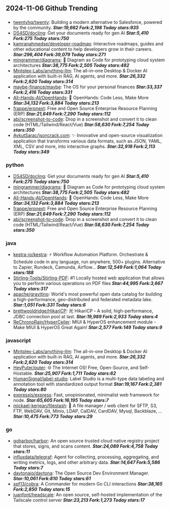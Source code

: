 ## 2024-11-06 Github Trending

### 
* [twentyhq/twenty](https://github.com/twentyhq/twenty): Building a modern alternative to Salesforce, powered by the community. ***Star:19,662 Fork:2,198 Today stars:935***
* [DS4SD/docling](https://github.com/DS4SD/docling): Get your documents ready for gen AI ***Star:5,410 Fork:275 Today stars:750***
* [kamranahmedse/developer-roadmap](https://github.com/kamranahmedse/developer-roadmap): Interactive roadmaps, guides and other educational content to help developers grow in their careers. ***Star:296,404 Fork:39,079 Today stars:271***
* [mingrammer/diagrams](https://github.com/mingrammer/diagrams): 🎨 Diagram as Code for prototyping cloud system architectures ***Star:38,775 Fork:2,505 Today stars:482***
* [Mintplex-Labs/anything-llm](https://github.com/Mintplex-Labs/anything-llm): The all-in-one Desktop & Docker AI application with built-in RAG, AI agents, and more. ***Star:26,332 Fork:2,620 Today stars:314***
* [maybe-finance/maybe](https://github.com/maybe-finance/maybe): The OS for your personal finances ***Star:33,337 Fork:2,416 Today stars:331***
* [All-Hands-AI/OpenHands](https://github.com/All-Hands-AI/OpenHands): 🙌 OpenHands: Code Less, Make More ***Star:34,132 Fork:3,884 Today stars:213***
* [frappe/erpnext](https://github.com/frappe/erpnext): Free and Open Source Enterprise Resource Planning (ERP) ***Star:21,649 Fork:7,290 Today stars:112***
* [abi/screenshot-to-code](https://github.com/abi/screenshot-to-code): Drop in a screenshot and convert it to clean code (HTML/Tailwind/React/Vue) ***Star:58,630 Fork:7,254 Today stars:350***
* [AykutSarac/jsoncrack.com](https://github.com/AykutSarac/jsoncrack.com): ✨ Innovative and open-source visualization application that transforms various data formats, such as JSON, YAML, XML, CSV and more, into interactive graphs. ***Star:32,918 Fork:2,113 Today stars:349***

### python
* [DS4SD/docling](https://github.com/DS4SD/docling): Get your documents ready for gen AI ***Star:5,410 Fork:275 Today stars:750***
* [mingrammer/diagrams](https://github.com/mingrammer/diagrams): 🎨 Diagram as Code for prototyping cloud system architectures ***Star:38,775 Fork:2,505 Today stars:482***
* [All-Hands-AI/OpenHands](https://github.com/All-Hands-AI/OpenHands): 🙌 OpenHands: Code Less, Make More ***Star:34,132 Fork:3,884 Today stars:213***
* [frappe/erpnext](https://github.com/frappe/erpnext): Free and Open Source Enterprise Resource Planning (ERP) ***Star:21,649 Fork:7,290 Today stars:112***
* [abi/screenshot-to-code](https://github.com/abi/screenshot-to-code): Drop in a screenshot and convert it to clean code (HTML/Tailwind/React/Vue) ***Star:58,630 Fork:7,254 Today stars:350***

### java
* [kestra-io/kestra](https://github.com/kestra-io/kestra): ⚡ Workflow Automation Platform. Orchestrate & Schedule code in any language, run anywhere, 500+ plugins. Alternative to Zapier, Rundeck, Camunda, Airflow... ***Star:12,549 Fork:1,064 Today stars:188***
* [Stirling-Tools/Stirling-PDF](https://github.com/Stirling-Tools/Stirling-PDF): #1 Locally hosted web application that allows you to perform various operations on PDF files ***Star:44,995 Fork:3,667 Today stars:317***
* [apache/gravitino](https://github.com/apache/gravitino): World's most powerful open data catalog for building a high-performance, geo-distributed and federated metadata lake. ***Star:1,051 Fork:331 Today stars:6***
* [brettwooldridge/HikariCP](https://github.com/brettwooldridge/HikariCP): 光 HikariCP・A solid, high-performance, JDBC connection pool at last. ***Star:19,989 Fork:2,933 Today stars:4***
* [ReChronoRain/HyperCeiler](https://github.com/ReChronoRain/HyperCeiler): MIUI & HyperOS enhancement module - Make MIUI & HyperOS Great Again! ***Star:2,577 Fork:149 Today stars:9***

### javascript
* [Mintplex-Labs/anything-llm](https://github.com/Mintplex-Labs/anything-llm): The all-in-one Desktop & Docker AI application with built-in RAG, AI agents, and more. ***Star:26,332 Fork:2,620 Today stars:314***
* [HeyPuter/puter](https://github.com/HeyPuter/puter): 🌐 The Internet OS! Free, Open-Source, and Self-Hostable. ***Star:25,907 Fork:1,711 Today stars:62***
* [HumanSignal/label-studio](https://github.com/HumanSignal/label-studio): Label Studio is a multi-type data labeling and annotation tool with standardized output format ***Star:19,167 Fork:2,381 Today stars:80***
* [expressjs/express](https://github.com/expressjs/express): Fast, unopinionated, minimalist web framework for node. ***Star:65,605 Fork:16,195 Today stars:7***
* [mickael-kerjean/filestash](https://github.com/mickael-kerjean/filestash): 🦄 A file manager / web client for SFTP, S3, FTP, WebDAV, Git, Minio, LDAP, CalDAV, CardDAV, Mysql, Backblaze, ... ***Star:10,475 Fork:773 Today stars:29***

### go
* [goharbor/harbor](https://github.com/goharbor/harbor): An open source trusted cloud native registry project that stores, signs, and scans content. ***Star:24,089 Fork:4,758 Today stars:11***
* [influxdata/telegraf](https://github.com/influxdata/telegraf): Agent for collecting, processing, aggregating, and writing metrics, logs, and other arbitrary data. ***Star:14,647 Fork:5,586 Today stars:7***
* [daytonaio/daytona](https://github.com/daytonaio/daytona): The Open Source Dev Environment Manager. ***Star:10,061 Fork:810 Today stars:61***
* [spf13/cobra](https://github.com/spf13/cobra): A Commander for modern Go CLI interactions ***Star:38,165 Fork:2,850 Today stars:15***
* [juanfont/headscale](https://github.com/juanfont/headscale): An open source, self-hosted implementation of the Tailscale control server ***Star:23,213 Fork:1,273 Today stars:17***
